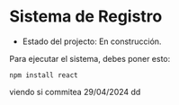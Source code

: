 <h1>Sistema de Registro</h1>

- Estado del projecto: En construcción.

Para ejecutar el sistema, debes poner esto:

```npm install react```

viendo si commitea 29/04/2024
dd